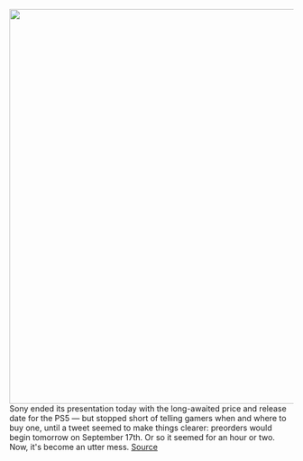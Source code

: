 <img src='https://cdn.vox-cdn.com/thumbor/4gt8EZOj3KoFLakYyrUo9CioqOE=/0x0:1600x764/1200x800/filters:focal(672x254:928x510)/cdn.vox-cdn.com/uploads/chorus_image/image/67420192/ps5_group_hardware_image_block_01_en_11jun20__1_.0.jpeg' width='700px' /><br/>
Sony ended its presentation today with the long-awaited price and release date for the PS5 — but stopped short of telling gamers when and where to buy one, until a tweet seemed to make things clearer: preorders would begin tomorrow on September 17th. Or so it seemed for an hour or two. Now, it's become an utter mess.
<a href='https://www.theverge.com/2020/9/16/21440721/sony-ps5-pre-orders-day-one-mess'> Source <a/>